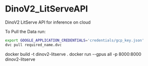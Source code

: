 # DinoV2_LitServeAPI
DinoV2 LitServe API for inference on cloud

To Pull the Data run:
```bash
export GOOGLE_APPLICATION_CREDENTIALS='credentials/gcp_key.json'
dvc pull required_name.dvc
```


docker build -t dinov2-litserve .
docker run --gpus all -p 8000:8000 dinov2-litserve
